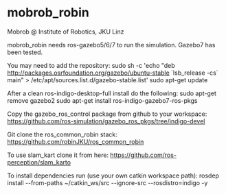 # mobrob_robin
Mobrob @ Institute of Robotics, JKU Linz

mobrob_robin needs ros-gazebo5/6/7 to run the simulation.
Gazebo7 has been tested.

You may need to add the repository:
sudo sh -c 'echo "deb http://packages.osrfoundation.org/gazebo/ubuntu-stable \`lsb_release -cs\` main" > /etc/apt/sources.list.d/gazebo-stable.list'
sudo apt-get update

After a clean ros-indigo-desktop-full install do the following:
sudo apt-get remove gazebo2
sudo apt-get install ros-indigo-gazebo7-ros-pkgs

Copy the gazebo_ros_control package from github to your workspace:
https://github.com/ros-simulation/gazebo_ros_pkgs/tree/indigo-devel

Git clone the ros_common_robin stack: https://github.com/robinJKU/ros_common_robin

To use slam_kart clone it from here: https://github.com/ros-perception/slam_karto

To install dependencies run (use your own catkin workspace path):
rosdep install --from-paths ~/catkin_ws/src --ignore-src --rosdistro=indigo -y
